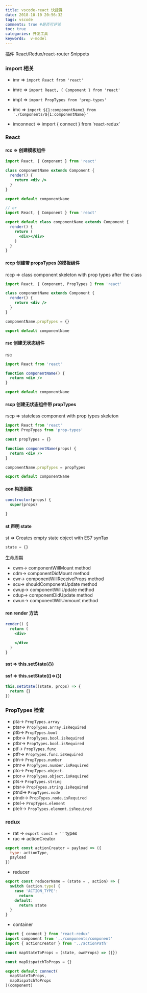 ```yaml
---
title: vscode-react 快捷键
date: 2018-10-10 20:56:32
tags: vscode
comments: true #是否可评论
toc: true
categories: 开发工具
keywords:  v-model
---
```


插件 React/Redux/react-router Snippets

### import 相关

- imr => `import React from 'react'`
- imrc => `import React, { Component } from 'react'`
- impt => `import PropTypes from 'prop-types'`
- imc => `import ${1:componentName} from './Components/${1:componentName}'`

- imconnect => import { connect } from 'react-redux'

### React

#### rcc => 创建模板组件

```jsx
import React, { Component } from 'react'

class componentName extends Component {
  render() {
    return <div />
  }
}

export default componentName

// or
import React, { Component } from 'react'

export default class componentName extends Component {
  render() {
    return (
      <div></div>
    )
  }
}
```

#### rccp 创建带 propsTypes 的模板组件

rccp => class component skeleton with prop types after the class

```jsx
import React, { Component, PropTypes } from 'react'

class componentName extends Component {
  render() {
    return <div />
  }
}

componentName.propTypes = {}

export default componentName
```

#### rsc 创建无状态组件

rsc

```jsx
import React from 'react'

function componentName() {
  return <div />
}

export default componentName
```

#### rscp 创建无状态组件带 propTypes

rscp => stateless component with prop types skeleton

```jsx
import React from 'react'
import PropTypes from 'prop-types'

const propTypes = {}

function componentName(props) {
  return <div />
}

componentName.propTypes = propTypes

export default componentName
```

#### con 构造函数

```jsx
constructor(props) {
  super(props)

}
```

#### st 声明 state

st => Creates empty state object with ES7 synTax

```jsx
state = {}
```

生命周期

- cwm→ componentWillMount method
- cdm→ componentDidMount method
- cwr→ componentWillReceiveProps method
- scu→ shouldComponentUpdate method
- cwup→ componentWillUpdate method
- cdup→ componentDidUpdate method
- cwun→ componentWillUnmount method

#### ren render 方法

```jsx
render() {
  return (
    <div>

    </div>
  )
}
```

#### sst => this.setState({})

#### ssf => this.setState(()=>{})

```js
this.setState((state, props) => {
  return {}
})
```

### PropTypes 检查

- pta→ `PropTypes.array`
- ptar→ `PropTypes.array.isRequired`
- ptb→ `PropTypes.bool`
- ptbr→ `PropTypes.bool.isRequired`
- ptbr→ `PropTypes.bool.isRequired`
- ptf→ `PropTypes.func`
- ptfr→ `PropTypes.func.isRequired`
- ptn→ `PropTypes.number`
- ptnr→ `PropTypes.number.isRequired`
- pto→ `PropTypes.object.`
- ptor→ `PropTypes.object.isRequired`
- pts→ `PropTypes.string`
- ptsr→ `PropTypes.string.isRequired`
- ptnd→ `PropTypes.node`
- ptndr→ `PropTypes.node.isRequired`
- ptel→ `PropTypes.element`
- ptelr→ `PropTypes.element.isRequired`

### redux

- rat => `export const = ''` types
- rac => actionCreator

```jsx
export const actionCreator = payload => ({
  type: actionType,
  payload
})
```

- reducer

```jsx
export const reducerName = (state = , action) => {
  switch (action.type) {
    case 'ACTION_TYPE':
      return
    default:
      return state
  }
}
```

- container

```jsx
import { connect } from 'react-redux'
import component from '../components/component'
import { actionCreator } from '../actionPath'

const mapStateToProps = (state, ownProps) => ({})

const mapDispatchToProps = {}

export default connect(
  mapStateToProps,
  mapDispatchToProps
)(component)
```
